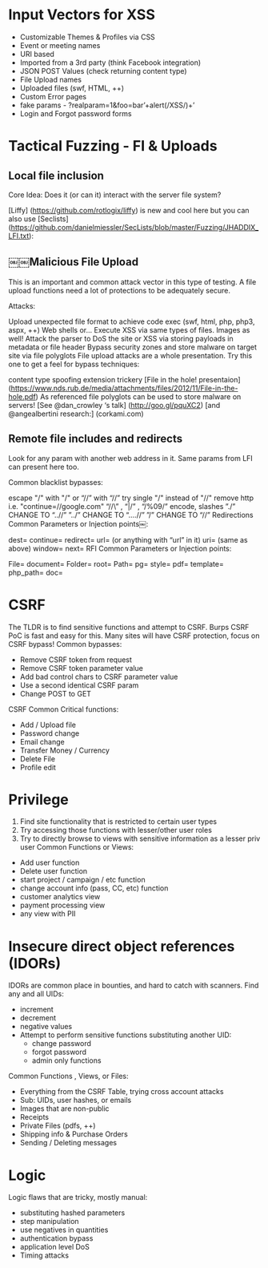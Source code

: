 # Input Vectors for XSS
- Customizable Themes & Profiles via CSS
- Event or meeting names
- URI based
- Imported from a 3rd party (think Facebook integration)
- JSON POST Values (check returning content type)
- File Upload names
- Uploaded files (swf, HTML, ++)
- Custom Error pages
- fake params - ?realparam=1&foo=bar’+alert(/XSS/)+’
- Login and Forgot password forms


# Tactical Fuzzing - FI & Uploads
## Local file inclusion
Core Idea: Does it (or can it) interact with the server file system?

[Liffy] (https://github.com/rotlogix/liffy) is new and cool here but you can also use [Seclists] (https://github.com/danielmiessler/SecLists/blob/master/Fuzzing/JHADDIX_LFI.txt):

## ￼￼Malicious File Upload
This is an important and common attack vector in this type of testing. A file upload functions need a lot of protections to be adequately secure.

Attacks:

Upload unexpected file format to achieve code exec (swf, html, php, php3, aspx, ++) Web shells or...
Execute XSS via same types of files. Images as well!
Attack the parser to DoS the site or XSS via storing payloads in metadata or file header
Bypass security zones and store malware on target site via file polyglots
File upload attacks are a whole presentation. Try this one to get a feel for bypass techniques:

content type spoofing
extension trickery
[File in the hole! presentaion] (https://www.nds.rub.de/media/attachments/files/2012/11/File-in-the-hole.pdf)
As referenced file polyglots can be used to store malware on servers! [See @dan_crowley ‘s talk] (http://goo.gl/pquXC2) [and @angealbertini research:] (corkami.com)

## Remote file includes and redirects
Look for any param with another web address in it. Same params from LFI can present here too.

Common blacklist bypasses:

escape "/" with "/" or “//” with “//”
try single "/" instead of "//"
remove http i.e. "continue=//google.com"
“//\” , “|/” , “/%09/”
encode, slashes
”./” CHANGE TO “..//”
”../” CHANGE TO “....//”
”/” CHANGE TO “//”
Redirections Common Parameters or Injection points￼:

dest=
continue=
redirect=
url= (or anything with “url” in it)
uri= (same as above)
window=
next=
RFI Common Parameters or Injection points:

File=
document=
Folder=
root=
Path=
pg=
style=
pdf=
template=
php_path=
doc=

# CSRF
The TLDR is to find sensitive functions and attempt to CSRF.
Burps CSRF PoC is fast and easy for this.
Many sites will have CSRF protection, focus on CSRF bypass! Common bypasses:
- Remove CSRF token from request
- Remove CSRF token parameter value
- Add bad control chars to CSRF parameter value
- Use a second identical CSRF param
- Change POST to GET

CSRF Common Critical functions:
- Add / Upload file 
- Password change
- Email change 
- Transfer Money / Currency
- Delete File 
- Profile edit

# Privilege
1. Find site functionality that is restricted to certain user types
2. Try accessing those functions with lesser/other user roles
3. Try to directly browse to views with sensitive information as a lesser priv user
Common Functions or Views:
- Add user function
- Delete user function
- start project / campaign / etc function
- change account info (pass, CC, etc) function
- customer analytics view
- payment processing view
- any view with PII

# Insecure direct object references (IDORs)
IDORs are common place in bounties, and hard to catch with scanners.
Find any and all UIDs:
- increment
- decrement
- negative values
- Attempt to perform sensitive functions substituting another UID:
  - change password
  - forgot password
  - admin only functions
  
Common Functions , Views, or Files:
- Everything from the CSRF Table, trying cross account attacks
- Sub: UIDs, user hashes, or emails
- Images that are non-public
- Receipts
- Private Files (pdfs, ++)
- Shipping info & Purchase Orders
- Sending / Deleting messages

# Logic
Logic flaws that are tricky, mostly manual:
- substituting hashed parameters
- step manipulation
- use negatives in quantities
- authentication bypass
- application level DoS
- Timing attacks


